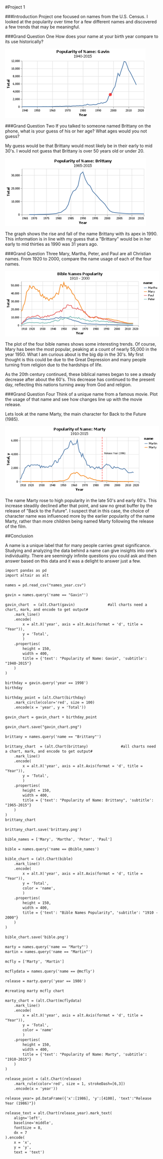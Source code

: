 #Project 1

###Introduction
Project one focused on names from the U.S. Census. I looked at the popularity over time for a few different names and discovered a few trends that may be meaningful.

###Grand Question One
How does your name at your birth year compare to its use historically?

![](gavin_chart.png)

###Grand Question Two
If you talked to someone named Brittany on the phone, what is your guess of his or her age? What ages would you not guess?

My guess would be that Brittany would most likely be in their early to mid 30's. I would not guess that Brittany is over 50 years old or under 20.

![](brittany.png)

The graph shows the rise and fall of the name Brittany with its apex in 1990. This information is in line with my guess that a "Brittany" would be in her early to mid thirties as 1990 was 31 years ago.

###Grand Question Three
Mary, Martha, Peter, and Paul are all Christian names. From 1920 to 2000, compare the name usage of each of the four names.

![](bible.png)

The plot of the four bible names shows some interesting trends. Of course, Mary has been the most popular, peaking at a count of nearly 55,000 in the year 1950. What I am curious about is the big dip in the 30's. My first thought is this could be due to the Great Depression and many people turning from religion due to the hardships of life.

As the 20th century continued, these biblical names began to see a steady decrease after about the 60's. This decrease has continued to the present day, reflecting this nations turning away from God and religion.

###Grand Question Four
Think of a unique name from a famous movie. Plot the usage of that name and see how changes line up with the movie release.

Lets look at the name Marty, the main character for Back to the Future (1985).

![](mcfly_chart.png)

The name Marty rose to high popularity in the late 50's and early 60's. This increase steadily declined after that point, and saw no great buffer by the release of "Back to the Future". I suspect that in this case, the choice of character name was influenced more by the earlier popularity of the name Marty, rather than more children being named Marty following the release of the film.

##Conclusion

A name is a unique label that for many people carries great significance. Studying and analyzing the data behind a name can give insights into one's individuality. There are seemingly infinite questions you could ask and then answer based on this data and it was a delight to answer just a few.


```
import pandas as pd
import altair as alt

names = pd.read_csv("names_year.csv")

gavin = names.query('name == "Gavin"')

gavin_chart  = (alt.Chart(gavin)               #all charts need a chart, mark, and encode to get output#
    .mark_line()
    .encode(
        x = alt.X('year', axis = alt.Axis(format = 'd', title = "Year")),
        y = 'Total',
        )
    .properties(
        height = 150,
        width = 400,
        title = {'text': "Popularity of Name: Gavin", 'subtitle': "1940-2015"}
    )
)

birthday = gavin.query('year == 1998')
birthday

birthday_point = (alt.Chart(birthday)
    .mark_circle(color='red', size = 100)
    .encode(x = 'year', y = 'Total'))

gavin_chart = gavin_chart + birthday_point

gavin_chart.save("gavin_chart.png")

brittany = names.query('name == "Brittany"')

brittany_chart  = (alt.Chart(brittany)               #all charts need a chart, mark, and encode to get output#
    .mark_line()
    .encode(
        x = alt.X('year', axis = alt.Axis(format = 'd', title = "Year")),
        y = 'Total',
        )
    .properties(
        height = 150,
        width = 400,
        title = {'text': "Popularity of Name: Brittany", 'subtitle': "1965-2015"}
    )
)
brittany_chart

brittany_chart.save('brittany.png')

bible_names = ['Mary', 'Martha', 'Peter', 'Paul']

bible = names.query('name == @bible_names')

bible_chart = (alt.Chart(bible)             
    .mark_line()
    .encode(
        x = alt.X('year', axis = alt.Axis(format = 'd', title = "Year")),
        y = 'Total',
        color = 'name',
        )
    .properties(
        height = 150,
        width = 400,
        title = {'text': "Bible Names Popularity", 'subtitle': "1910 - 2000"}
    )
)

bible_chart.save('bible.png')

marty = names.query('name == "Marty"')
martin = names.query('name == "Martin"')

mcfly = ['Marty', 'Martin']

mcflydata = names.query('name == @mcfly')

release = marty.query('year == 1986')

#creating marty mcfly chart

marty_chart = (alt.Chart(mcflydata)
    .mark_line()
    .encode(
        x = alt.X('year', axis = alt.Axis(format = 'd', title = "Year")),
        y = 'Total',
        color = 'name'
        )
    .properties(
        height = 150,
        width = 400,
        title = {'text': "Popularity of Name: Marty", 'subtitle': "1910-2015"}
    )
)

release_point = (alt.Chart(release)
    .mark_rule(color='red', size = 1, strokeDash=[6,3])
    .encode(x = 'year'))

release_year= pd.DataFrame({'x':[1986], 'y':[4100], 'text':"Release Year (1986)"})

release_text = alt.Chart(release_year).mark_text(
    align='left',
    baseline='middle',
    fontSize = 8,
    dx = 7
).encode(
    x = 'x',
    y = 'y',
    text = 'text')
```